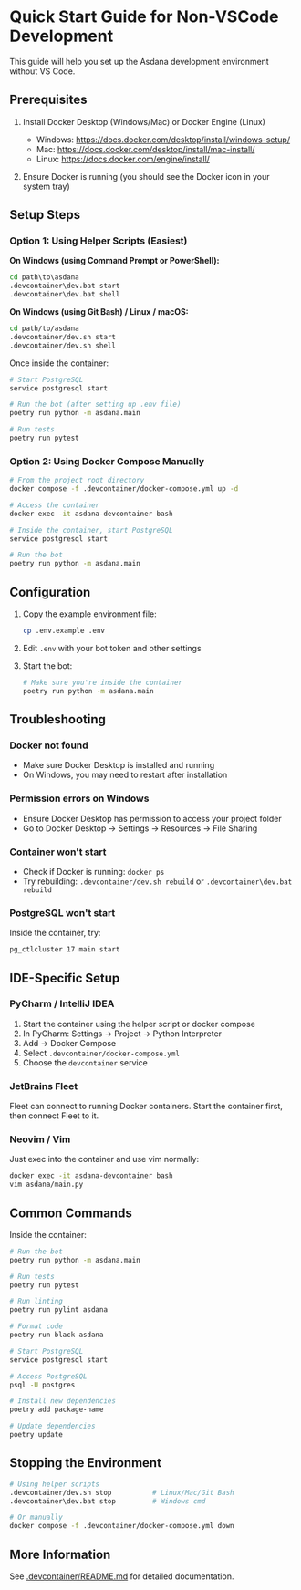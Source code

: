 # Quick Start Guide for Non-VSCode Development

This guide will help you set up the Asdana development environment without VS Code.

## Prerequisites

1. Install Docker Desktop (Windows/Mac) or Docker Engine (Linux)
   - Windows: https://docs.docker.com/desktop/install/windows-setup/
   - Mac: https://docs.docker.com/desktop/install/mac-install/
   - Linux: https://docs.docker.com/engine/install/

2. Ensure Docker is running (you should see the Docker icon in your system tray)

## Setup Steps

### Option 1: Using Helper Scripts (Easiest)

**On Windows (using Command Prompt or PowerShell):**
```cmd
cd path\to\asdana
.devcontainer\dev.bat start
.devcontainer\dev.bat shell
```

**On Windows (using Git Bash) / Linux / macOS:**
```bash
cd path/to/asdana
.devcontainer/dev.sh start
.devcontainer/dev.sh shell
```

Once inside the container:
```bash
# Start PostgreSQL
service postgresql start

# Run the bot (after setting up .env file)
poetry run python -m asdana.main

# Run tests
poetry run pytest
```

### Option 2: Using Docker Compose Manually

```bash
# From the project root directory
docker compose -f .devcontainer/docker-compose.yml up -d

# Access the container
docker exec -it asdana-devcontainer bash

# Inside the container, start PostgreSQL
service postgresql start

# Run the bot
poetry run python -m asdana.main
```

## Configuration

1. Copy the example environment file:
   ```bash
   cp .env.example .env
   ```

2. Edit `.env` with your bot token and other settings

3. Start the bot:
   ```bash
   # Make sure you're inside the container
   poetry run python -m asdana.main
   ```

## Troubleshooting

### Docker not found
- Make sure Docker Desktop is installed and running
- On Windows, you may need to restart after installation

### Permission errors on Windows
- Ensure Docker Desktop has permission to access your project folder
- Go to Docker Desktop → Settings → Resources → File Sharing

### Container won't start
- Check if Docker is running: `docker ps`
- Try rebuilding: `.devcontainer/dev.sh rebuild` or `.devcontainer\dev.bat rebuild`

### PostgreSQL won't start
Inside the container, try:
```bash
pg_ctlcluster 17 main start
```

## IDE-Specific Setup

### PyCharm / IntelliJ IDEA
1. Start the container using the helper script or docker compose
2. In PyCharm: Settings → Project → Python Interpreter
3. Add → Docker Compose
4. Select `.devcontainer/docker-compose.yml`
5. Choose the `devcontainer` service

### JetBrains Fleet
Fleet can connect to running Docker containers. Start the container first, then connect Fleet to it.

### Neovim / Vim
Just exec into the container and use vim normally:
```bash
docker exec -it asdana-devcontainer bash
vim asdana/main.py
```

## Common Commands

Inside the container:

```bash
# Run the bot
poetry run python -m asdana.main

# Run tests
poetry run pytest

# Run linting
poetry run pylint asdana

# Format code
poetry run black asdana

# Start PostgreSQL
service postgresql start

# Access PostgreSQL
psql -U postgres

# Install new dependencies
poetry add package-name

# Update dependencies
poetry update
```

## Stopping the Environment

```bash
# Using helper scripts
.devcontainer/dev.sh stop          # Linux/Mac/Git Bash
.devcontainer\dev.bat stop         # Windows cmd

# Or manually
docker compose -f .devcontainer/docker-compose.yml down
```

## More Information

See [.devcontainer/README.md](.devcontainer/README.md) for detailed documentation.
